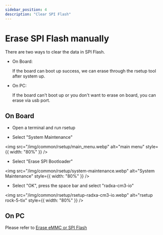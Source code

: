 ```yaml
---
sidebar_position: 4
description: "Clear SPI Flash"
---
```


# Erase SPI Flash manually

There are two ways to clear the data in SPI Flash.

- On Board:

  If the board can boot up success, we can erase through the rsetup tool after system up.

- On PC:

  If the board can't boot up or you don't want to erase on board, you can erase via usb port.

## On Board

- Open a terminal and run rsetup

- Select "System Maintenance"

<img src="/img/common/rsetup/main_menu.webp" alt="main menu" style={{ width: "80%" }} />

- Select "Erase SPI Bootloader"

<img src="/img/common/rsetup/system-maintenance.webp" alt="System Maintenance" style={{ width: "80%" }} />

- Select "OK", press the space bar and select "radxa-cm3-io"

<img src="/img/common/rsetup/rsetup-radxa-cm3-io.webp" alt="rsetup rock-5-tix" style={{ width: "80%" }} />

## On PC

Please refer to [Erase eMMC or SPI Flash](/compute-module/cm3/low-level-dev/maskrom/erase)
